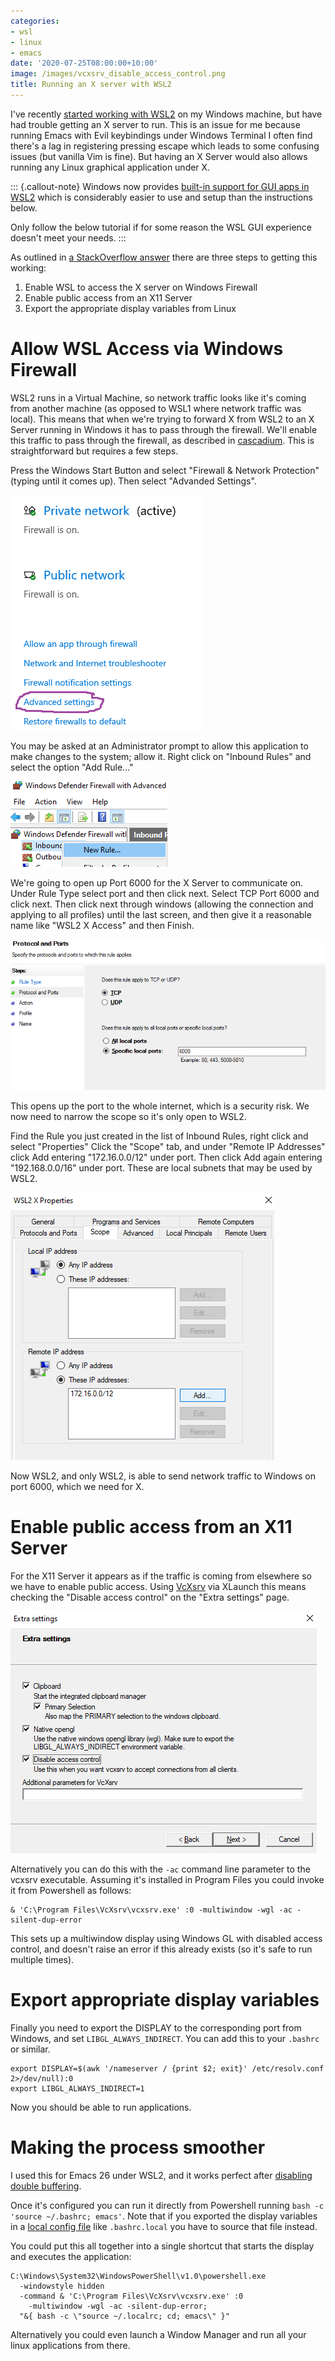 ```yaml
---
categories:
- wsl
- linux
- emacs
date: '2020-07-25T08:00:00+10:00'
image: /images/vcxsrv_disable_access_control.png
title: Running an X server with WSL2
---
```


I've recently [started working with WSL2](/wsl2-start) on my Windows machine, but have had trouble getting an X server to run.
This is an issue for me because running Emacs with Evil keybindings under Windows Terminal I often find there's a lag in registering pressing escape which leads to some confusing issues (but vanilla Vim is fine).
But having an X Server would also allows running any Linux graphical application under X.

::: {.callout-note}
Windows now provides [built-in support for GUI apps in WSL2](https://learn.microsoft.com/en-us/windows/wsl/tutorials/gui-apps) which is considerably easier to use and setup than the instructions below.

Only follow the below tutorial if for some reason the WSL GUI experience doesn't meet your needs.
:::

As outlined in [a StackOverflow answer](https://stackoverflow.com/a/61110604) there are three steps to getting this working:

1. Enable WSL to access the X server on Windows Firewall
2. Enable public access from an X11 Server
3. Export the appropriate display variables from Linux

# Allow WSL Access via Windows Firewall

WSL2 runs in a Virtual Machine, so network traffic looks like it's coming from another machine (as opposed to WSL1 where network traffic was local).
This means that when we're trying to forward X from WSL2 to an X Server running in Windows it has to pass through the firewall.
We'll enable this traffic to pass through the firewall, as described in [cascadium](https://github.com/cascadium/wsl-windows-toolbar-launcher#firewall-rules).
This is straightforward but requires a few steps.

Press the Windows Start Button and select "Firewall & Network Protection" (typing until it comes up).
Then select "Advanded Settings".

![Windows Network Advanced Settings](/images/windows_network_advanced.png)

You may be asked at an Administrator prompt to allow this application to make changes to the system; allow it.
Right click on "Inbound Rules" and select the option "Add Rule..."

![Add firewall rule](/images/windows_firewall_add_rule.png)

We're going to open up Port 6000 for the X Server to communicate on.
Under Rule Type select port and then click next.
Select TCP Port 6000 and click next.
Then click next through windows (allowing the connection and applying to all profiles) until the last screen, and then give it a reasonable name like "WSL2 X Access" and then Finish.

![Opening Port 6000](/images/windows_network_rule_type_port_6000.png)

This opens up the port to the whole internet, which is a security risk.
We now need to narrow the scope so it's only open to WSL2.

Find the Rule you just created in the list of Inbound Rules, right click and select "Properties"
Click the "Scope" tab, and under "Remote IP Addresses" click Add entering "172.16.0.0/12" under port.
Then click Add again entering "192.168.0.0/16" under port.
These are local subnets that may be used by WSL2.

![WSL Subnet](/images/windows_network_limit_wsl_subnet.png)

Now WSL2, and only WSL2, is able to send network traffic to Windows on port 6000, which we need for X.

# Enable public access from an X11 Server

For the X11 Server it appears as if the traffic is coming from elsewhere so we have to enable public access.
Using [VcXsrv](https://sourceforge.net/projects/vcxsrv/) via XLaunch this means checking the "Disable access control" on the "Extra settings" page.

![Disable Access Control](/images/vcxsrv_disable_access_control.png)

Alternatively you can do this with the `-ac` command line parameter to the vcxsrv executable.
Assuming it's installed in Program Files you could invoke it from Powershell as follows:

```
& 'C:\Program Files\VcXsrv\vcxsrv.exe' :0 -multiwindow -wgl -ac -silent-dup-error
```

This sets up a multiwindow display using Windows GL with disabled access control, and doesn't raise an error if this already exists (so it's safe to run multiple times).

# Export appropriate display variables

Finally you need to export the DISPLAY to the corresponding port from Windows, and set `LIBGL_ALWAYS_INDIRECT`.
You can add this to your `.bashrc` or similar.

```
export DISPLAY=$(awk '/nameserver / {print $2; exit}' /etc/resolv.conf 2>/dev/null):0
export LIBGL_ALWAYS_INDIRECT=1
```

Now you should be able to run applications.

# Making the process smoother

I used this for Emacs 26 under WSL2, and it works perfect after [disabling double buffering](/emacs-buffering).

Once it's configured you can run it directly from Powershell running `bash -c 'source ~/.bashrc; emacs'`.
Note that if you exported the display variables in a [local config file](/portable-custom-config) like `.bashrc.local` you have to source that file instead.

You could put this all together into a single shortcut that starts the display and executes the application:

```
C:\Windows\System32\WindowsPowerShell\v1.0\powershell.exe
  -windowstyle hidden
  -command & 'C:\Program Files\VcXsrv\vcxsrv.exe' :0
    -multiwindow -wgl -ac -silent-dup-error;
  "&{ bash -c \"source ~/.localrc; cd; emacs\" }"
```

Alternatively you could even launch a Window Manager and run all your linux applications from there.